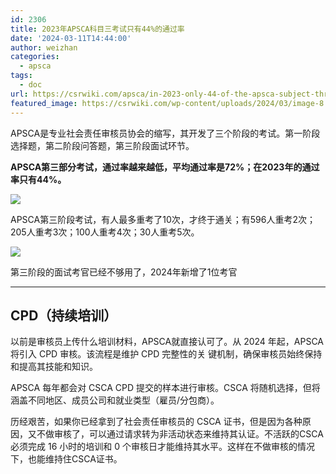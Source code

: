 ```yaml
---
id: 2306
title: 2023年APSCA科目三考试只有44%的通过率
date: '2024-03-11T14:44:00'
author: weizhan
categories:
  - apsca
tags:
  - doc
url: https://csrwiki.com/apsca/in-2023-only-44-of-the-apsca-subject-three-exams-passed
featured_image: https://csrwiki.com/wp-content/uploads/2024/03/image-8.png
---
```


APSCA是专业社会责任审核员协会的缩写，其开发了三个阶段的考试。第一阶段选择题，第二阶段问答题，第三阶段面试环节。

**APSCA第三部分考试，通过率越来越低，平均通过率是72%；在2023年的通过率只有44%。**

![](https://csrwiki.com/wp-content/uploads/2024/03/image-9-624x157.png)

APSCA第三阶段考试，有人最多重考了10次，才终于通关；有596人重考2次；205人重考3次；100人重考4次；30人重考5次。

![](https://csrwiki.com/wp-content/uploads/2024/03/image-10-411x351.png)

第三阶段的面试考官已经不够用了，2024年新增了1位考官

***

## CPD（持续培训）

以前是审核员上传什么培训材料，APSCA就直接认可了。从 2024 年起，APSCA 将引⼊ CPD 审核。该流程是维护 CPD 完整性的关 键机制，确保审核员始终保持和提⾼其技能和知识。

APSCA 每年都会对 CSCA CPD 提交的样本进⾏审核。CSCA 将随机选择，但将涵盖不同地区、成员公司和就业类型（雇员/分包商）。

历经艰苦，如果你已经拿到了社会责任审核员的 CSCA 证书，但是因为各种原因，又不做审核了，可以通过请求转为⾮活动状态来维持其认证。不活跃的CSCA必须完成 16 ⼩时的培训和 0 个审核⽇才能维持其⽔平。这样在不做审核的情况下，也能维持住CSCA证书。
